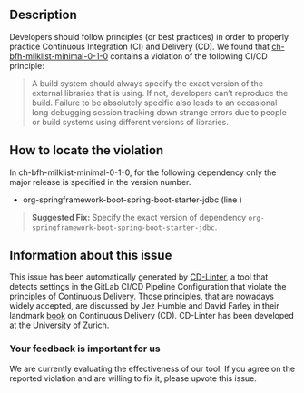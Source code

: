 
## Description
Developers should follow principles (or best practices) in order to properly practice Continuous Integration (CI) and Delivery (CD).
We found that [ch-bfh-milklist-minimal-0-1-0](https://gitlab.com/uniteach/bfh-milklist-minimalstyled/blob/master/.gitlab-ci.yml) contains a violation of the following CI/CD principle:

> A build system should always specify the exact version of the external libraries that is using.
If not, developers can’t reproduce the build. Failure to be absolutely specific also leads to an occasional long debugging session tracking down strange errors due to people or build systems using different versions of libraries.

## How to locate the violation

In ch-bfh-milklist-minimal-0-1-0, for the following dependency only the major release is specified in the version number.

* org-springframework-boot-spring-boot-starter-jdbc (line )

> **Suggested Fix:** Specify the exact version of dependency `org-springframework-boot-spring-boot-starter-jdbc`.

## Information about this issue

This issue has been automatically generated by [CD-Linter](https://gitlab.com/Jancso/configuration-analytics), a tool that detects settings in the GitLab CI/CD Pipeline Configuration that violate the principles of Continuous Delivery. Those principles, that are nowadays widely accepted, are discussed by Jez Humble and David Farley in their landmark [book](https://www.oreilly.com/library/view/continuous-delivery-reliable/9780321670250/) on Continuous Delivery (CD). CD-Linter has been developed at the University of Zurich.

### Your feedback is important for us
We are currently evaluating the effectiveness of our tool. If you agree on the reported violation and are willing to fix it, please upvote this issue.